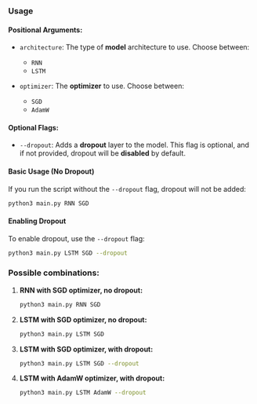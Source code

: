 ### Usage

#### Positional Arguments:
- `architecture`: The type of **model** architecture to use. Choose between:
  - `RNN`
  - `LSTM`
  
- `optimizer`: The **optimizer** to use. Choose between:
  - `SGD`
  - `AdamW`

#### Optional Flags:
- `--dropout`: Adds a **dropout** layer to the model. This flag is optional, and if not provided, dropout will be **disabled** by default.

#### Basic Usage (No Dropout)

If you run the script without the `--dropout` flag, dropout will not be added:

```bash
python3 main.py RNN SGD
```

#### Enabling Dropout

To enable dropout, use the `--dropout` flag:

```bash
python3 main.py LSTM SGD --dropout
```


### Possible combinations:

1. **RNN with SGD optimizer, no dropout:**

   ```bash
   python3 main.py RNN SGD
   ```

2. **LSTM with SGD optimizer, no dropout:**

   ```bash
   python3 main.py LSTM SGD
   ```
3. **LSTM with SGD optimizer, with dropout:**

   ```bash
   python3 main.py LSTM SGD --dropout
   ```

4. **LSTM with AdamW optimizer, with dropout:**

   ```bash
   python3 main.py LSTM AdamW --dropout
   ```

